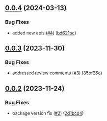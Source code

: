 ## [0.0.4](https://github.com/IBM/data-product-exchange-node-sdk/compare/v0.0.3...v0.0.4) (2024-03-13)


### Bug Fixes

* added new apis ([#4](https://github.com/IBM/data-product-exchange-node-sdk/issues/4)) ([bd621bc](https://github.com/IBM/data-product-exchange-node-sdk/commit/bd621bc251e5ace9389df6e99da24d0c78cd2ae2))

## [0.0.3](https://github.com/IBM/data-product-exchange-node-sdk/compare/v0.0.2...v0.0.3) (2023-11-30)


### Bug Fixes

* addressed review comments ([#3](https://github.com/IBM/data-product-exchange-node-sdk/issues/3)) ([35bf26c](https://github.com/IBM/data-product-exchange-node-sdk/commit/35bf26ce536fd168c3b1d4c02ddd68d41dcb3184))

## [0.0.2](https://github.com/IBM/data-product-exchange-node-sdk/compare/v0.0.1...v0.0.2) (2023-11-24)


### Bug Fixes

* package version fix ([#2](https://github.com/IBM/data-product-exchange-node-sdk/issues/2)) ([2d1bcd4](https://github.com/IBM/data-product-exchange-node-sdk/commit/2d1bcd48210b6402e2e07da323a5ddd2120a6f63))
